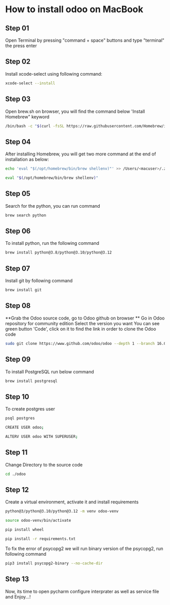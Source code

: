 # How to install odoo on MacBook

## Step 01
Open Terminal by pressing "command + space" buttons and type "terminal" the press enter

## Step 02
Install xcode-select using following command:
```bash
xcode-select --install
```

## Step 03
Open brew.sh on browser, you will find the command below 'Install Homebrew" keyword
```bash
/bin/bash -c "$(curl -fsSL https://raw.githubusercontent.com/Homebrew/install/HEAD/install.sh)"
```

## Step 04
After installing Homebrew, you will get two more command at the end of installation as below:
```bash
echo 'eval "$(/opt/homebrew/bin/brew shellenv)"' >> /Users/<macuser>/.zprofile
```
```bash
eval "$(/opt/homebrew/bin/brew shellenv)"
```

## Step 05
Search for the python, you can run command
```bash
brew search python
```

## Step 06
To install python, run the following command
```bash
brew install python@3.8/python@3.10/python@3.12
```

## Step 07
Install git by following command
```bash
brew install git
```

## Step 08
**Grab the Odoo source code, go to Odoo github on browser
**
Go in Odoo repository for community edition Select the version you want
You can see green button 'Code', click on it to find the link in order to clone the Odoo code
```bash
sudo git clone https://www.github.com/odoo/odoo --depth 1 --branch 16.0 ./odoo
```

## Step 09
To install PostgreSQL run below command
```bash
brew install postgresql
```

## Step 10
To create postgres user
```bash
psql postgres
```
```bash
CREATE USER odoo;
```
```bash
ALTERV USER odoo WITH SUPERUSER;
```

## Step 11
Change Directory to the source code
``` bash
cd ./odoo
```

## Step 12
Create a virtual environment, activate it and install requirements
```bash
python@3/python@3.10/python@3.12 -m venv odoo-venv
```
```bash
source odoo-venv/bin/activate
```
```bash
pip install wheel
```
```bash
pip install -r requirements.txt
```
To fix the error of psycopg2 we will run binary version of the psycopg2, run following command
```bash
pip3 install psycopg2-binary --no-cache-dir
```

## Step 13
Now, its time to open pycharm configure interprater as well as service file and Enjoy...!
